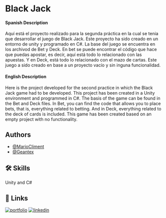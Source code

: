 
# Black Jack

#### Spanish Description
Aquí está el proyecto realizado para la segunda práctica en la cual se tenia que desarrollar el juego de Black Jack. Este proyecto ha sido creado en un entorno de unity y programado en C#. La base del juego se encuentra en los archivod de Bet y Deck. En bet se puede encontrar el código que hace que puedas apostar, es decir, aquí está todo lo relacionado con las apuestas. Y en Deck, está todo lo relacionado con el mazo de cartas. Este juego a sido creado en base a un proyecto vacío y sin inguna funcionalidad.

#### English Description
Here is the project developed for the second practice in which the Black Jack game had to be developed. This project has been created in a Unity environment and programmed in C#. The basis of the game can be found in the Bet and Deck files. In Bet, you can find the code that allows you to place bets, that is, everything related to betting. And in Deck, everything related to the deck of cards is included. This game has been created based on an empty project with no functionality.

## Authors

- [@MarioCliment](https://www.github.com/MarioCliment)
- [@Geantex](https://www.github.com/Geantex)


## 🛠 Skills
Unity and C#


## 🔗 Links
[![portfolio](https://img.shields.io/badge/my_portfolio-000?style=for-the-badge&logo=ko-fi&logoColor=white)](https://mariocliment.github.io)
[![linkedin](https://img.shields.io/badge/linkedin-0A66C2?style=for-the-badge&logo=linkedin&logoColor=white)](https://www.linkedin.com/in/mario-climent-jimenez/)


